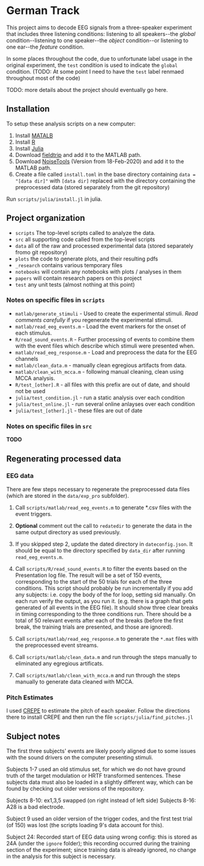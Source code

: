 # German Track

This project aims to decode EEG signals from a three-speaker experiment that
includes three listening conditions: listening to all speakers--the *global*
condition--listening to one speaker--the *object* condition--or listening to
one ear--the *feature* condition.

In some places throughout the code, due to unfortunate label usage in the original experiment, the `test` condition is used to indicate the `global` condition. (TODO: At some point I need to have the `test` label renmaed throughout most of the code)

TODO: more details about the project should eventually go here.

## Installation

To setup these analysis scripts on a new computer:

1. Install [MATALB](https://www.mathworks.com)
2. Install [R](https://www.r-project.org)
3. Install [Julia](https://julialang.org)
4. Download [fieldtrip](http://www.fieldtriptoolbox.org/download/) and add it to the MATLAB path.
5. Download [NoiseTools](http://audition.ens.fr/adc/NoiseTools/src/) (Version from 18-Feb-2020) and add it to the MATLAB path.
6. Create a file called `install.toml` in the base directory containing `data = "[data dir]"` with `[data dir]` replaced with the directory containing the preprocessed data (stored separately from the git repository)

Run `scripts/julia/install.jl` in julia.

## Project organization

- `scripts` The top-level scripts called to analyze the data.
- `src` all supporting code called from the top-level scripts
- `data` all of the raw and processed experimental data (stored separately fromo git repository)
- `plots` the code to generate plots, and their resulting pdfs
- `_research` contains various temporary files
- `notebooks` will contain any notebooks with plots / analyses in them
- `papers` will contain research papers on this project
- `test` any unit tests (almost nothing at this point)

### Notes on specific files in `scripts`

- `matlab/generate_stimuli` - Used to create the experimental stimuli. *Read comments carefully* if you regenerate the experimental stimuli.
- `matlab/read_eeg_events.m` - Load the event markers for the onset of each stimulus.
- `R/read_sound_events.R` - Further processing of events to combine them with
  the event files which describe which stimuli were presented when.
- `matlab/read_eeg_response.m` - Load and preprocess the data for the EEG channels
- `matlab/clean_data.m` - manually clean egregious artifacts from data.
- `matlab/clean_with_mcca.m` - following manual cleaning, clean using MCCA analysis.
- `R/test_[other].R` - all files with this prefix are out of date, and should not be used
- `julia/test_condition.jl` - run a static analysis over each condition
- `julia/test_online.jl` - run several online anlayses over each condition
- `julia/test_[other].jl` - these files are out of date

### Notes on specific files in `src`

**TODO**

## Regenerating processed data

### EEG data

There are few steps necessary to regenerate the preprocessed data files (which
are stored in the `data/exp_pro` subfolder).

1. Call `scripts/matlab/read_eeg_events.m` to generate *.csv files with the event triggers.
2. **Optional** comment out the call to `redatedir` to generate the data in the same output directory as used previously.
2. If you skipped step 2, update the dated directory in `dateconfig.json`.
   It should be equal to the directory specified by `data_dir` after running `read_eeg_events.m`.

3. Call `scripts/R/read_sound_events.R` to filter the events based on the
   Presentation log file. The result will be a set of 150 events, corresponding
   to the start of the 50 trials for each of the three conditions. This script
   should probably be run incrementally if you add any subjects: i.e. copy the
   body of the for loop, setting sid manually. On each run
   verify the output, as you run it. (e.g. there is a graph that gets generated
   of all events in the EEG file). It should show three clear breaks
   in timing corresponding to the three conditions run. There should be a
   total of 50 relevant events after each of the breaks (before the first break,
   the training trials are presented, and those are ignored).
4. Call `scripts/matlab/read_eeg_response.m` to generate the `*.mat` files
   with the preprocessed event streams.
5. Call `scripts/matlab/clean_data.m` and run through the steps manually to eliminated any egregious artificats.
6. Call `scripts/matlab/clean_with_mcca.m` and run through the steps manually to generate data cleaned with MCCA.

### Pitch Estimates

I used [CREPE](https://github.com/marl/crepe) to estimate the pitch of each speaker. Follow the directions there to install CREPE and then run the file
`scripts/julia/find_pitches.jl`

## Subject notes

The first three subjects' events are likely poorly aligned due to some
issues with the sound drivers on the computer presenting stimuli.

Subjects 1-7 used an old stimulus set, for which we do not have ground
truth of the target modulation or HRTF transformed sentences. These subjects
data must also be loaded in a slightly different way, which can be found by
checking out older versions of the repository.

Subjects 8-10: ex1,3,5 swapped (on right instead of left side)
Subjects 8-16: A28 is a bad electrode.

Subject 9 used an older version of the trigger codes, and the first test
trial (of 150) was lost (the scripts loading 9's data account for this).

Subject 24: Recorded start of EEG data using wrong config: this is stored as
24A (under the `ignore` folder); this recording occurred during the training
section of the experiment; since training data is already ignored, no change in
the analysis for this subject is necessary.

